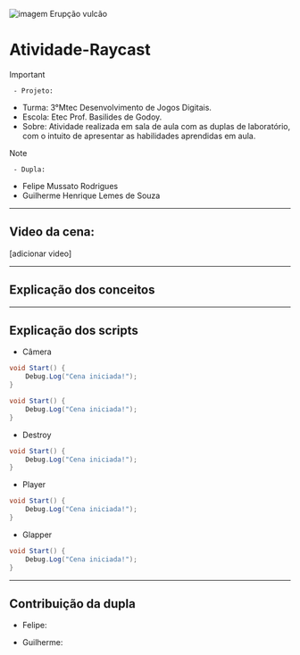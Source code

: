 ![imagem Erupção vulcão]()

# Atividade-Raycast

>[!Important]
 > ` - Projeto:`
>- Turma: 3°Mtec Desenvolvimento de Jogos Digitais.
>- Escola: Etec Prof. Basilides de Godoy.
>- Sobre: Atividade realizada em sala de aula com as duplas de laboratório, com o intuito de apresentar as habilidades aprendidas em aula.

>[!Note]
 > ` - Dupla:`
>- Felipe Mussato Rodrigues
>- Guilherme Henrique Lemes de Souza



_________________________________________________________________

## Video da cena:

[adicionar video]

_________________________________________________________________
## Explicação dos conceitos





_________________________________________________________________
## Explicação dos scripts

- Câmera
```csharp
void Start() {
    Debug.Log("Cena iniciada!");
}
```
```csharp
void Start() {
    Debug.Log("Cena iniciada!");
}
```
- Destroy
```csharp
void Start() {
    Debug.Log("Cena iniciada!");
}
```
- Player
```csharp
void Start() {
    Debug.Log("Cena iniciada!");
}
```
- Glapper
```csharp
void Start() {
    Debug.Log("Cena iniciada!");
}
```


_________________________________________________________________
## Contribuição da dupla

- Felipe: 

- Guilherme: 
